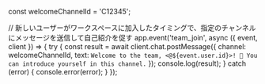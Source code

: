 const welcomeChannelId = 'C12345';

// 新しいユーザーがワークスペースに加入したタイミングで、指定のチャンネルにメッセージを送信して自己紹介を促す
app.event('team_join', async ({ event, client }) => {
  try {
    const result = await client.chat.postMessage({
      channel: welcomeChannelId,
      text: `Welcome to the team, <@${event.user.id}>! 🎉 You can introduce yourself in this channel.`
    });
    console.log(result);
  }
  catch (error) {
    console.error(error);
  }
});
